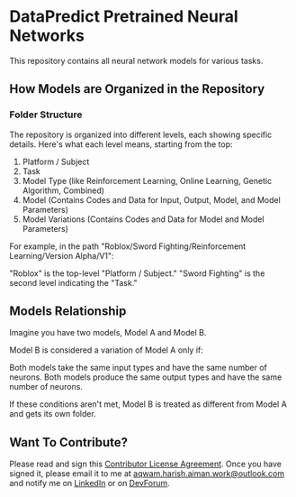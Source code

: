 # DataPredict Pretrained Neural Networks

This repository contains all neural network models for various tasks.

## How Models are Organized in the Repository

### Folder Structure

The repository is organized into different levels, each showing specific details. Here's what each level means, starting from the top:

1. Platform / Subject
2. Task
3. Model Type (like Reinforcement Learning, Online Learning, Genetic Algorithm, Combined)
4. Model (Contains Codes and Data for Input, Output, Model, and Model Parameters)
5. Model Variations (Contains Codes and Data for Model and Model Parameters)

For example, in the path "Roblox/Sword Fighting/Reinforcement Learning/Version Alpha/V1":

"Roblox" is the top-level "Platform / Subject."
"Sword Fighting" is the second level indicating the "Task."

## Models Relationship

Imagine you have two models, Model A and Model B.

Model B is considered a variation of Model A only if:

Both models take the same input types and have the same number of neurons.
Both models produce the same output types and have the same number of neurons.

If these conditions aren't met, Model B is treated as different from Model A and gets its own folder.

## Want To Contribute?

Please read and sign this [Contributor License Agreement](Contributor_License_Agreement.docx). Once you have signed it, please email it to me at aqwam.harish.aiman.work@outlook.com and notify me on [LinkedIn](https://www.linkedin.com/in/aqwam-harish-aiman/) or on [DevForum](https://devforum.roblox.com/u/myoriginsworkshop/).
